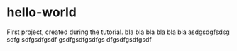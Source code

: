 # hello-world
First project, created during the tutorial.
bla bla bla bla bla bla
asdgsdgfsdsg
sdfg
sdfgsdfgsdf
gsdfgsdfgsdfgs
dfgsdfgsdfgsdf
